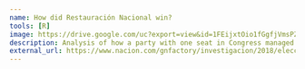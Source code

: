 ```yaml
---
name: How did Restauración Nacional win?
tools: [R]
image: https://drive.google.com/uc?export=view&id=1FEijxtOio1fGgfjVmsPZ8ylv1LEny46b
description: Analysis of how a party with one seat in Congress managed to win the first run for the 2018 presidential elections in Costa Rica.
external_url: https://www.nacion.com/gnfactory/investigacion/2018/elecciones_presidenciales/diputados/analisis_resultados_1.html
---
```


